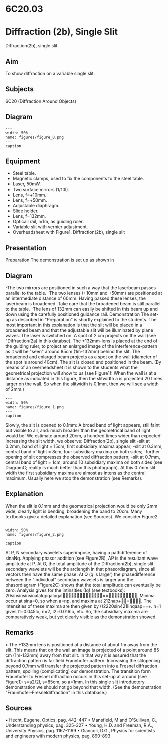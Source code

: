 # 6C20.03 
  # Diffraction (2b), Single Slit 
 Diffraction(2b), single slit   
  
## Aim   
 To show diffraction on a variable single slit.    
  
## Subjects   
 6C20 (Diffraction Around Objects)   
  
## Diagram   
   
```{figure} figures/figure_0.png  
---  
width: 50%  
name: figures/figure_0.png  
---  
caption  
``` 
      
  
## Equipment   
 
 *  Steel table. 
 *  Magnetic clamps, used to fix the components to the steel table. 
 *  Laser, 50mW. 
 *  Two surface mirrors (1/10l). 
 *  Lens, f=+10mm. 
 *  Lens, f=+50mm. 
 *  Adjustable diaphragm. 
 *  Slide holder. 
 *  Lens, f=132mm. 
 *  Opticail rail, l=1m, as guiding ruler. 
 *  Variable slit with vernier adjustment. 
 *  Overheadsheet with Figure1. Diffraction(2b), single slit
    
  
## Presentation   
 Preparation The demonstration is set up as shown in   
  
## Diagram   
 -The two mirrors are positioned in such a way that the laserbeam passes parallel to the table. -The two lenses (+10mm and +50mm) are positioned at an intermediate distance of 60mm. Having passed these lenses, the laserbeam is broadened. Take care that the broadened beam is still parallel to the table. -The lens of 132mm can easily be shifted in this beam up and down using the carefully positioned guidance rail. Demonstration The set-up as described in "Preparation" is shortly explained to the students. The most important in this explanation is that the slit will be placed in a broadened beam and that the adjustable slit will be illuminated by plane waves. The laser is switched on. A spot of 2 cm projects on the wall (see "Diffraction(2a) in this databse). The +132mm-lens is placed at the end of the guiding ruler, to project an enlarged image of the interference-pattern as it will be "seen" around 85cm (1m-132mm) behind the slit. The broadened and enlarged beam projects as a spot on the wall (diameter of the spot is around 40cm). The slit is closed and positioned in the beam. (By means of an overheadsheet it is shown to the students what the geometrical projection will show to us (see Figure1): When the wall is at a distance as indicated in this figure, then the slitwidth a is projected 20 times larger on the wall. So when the slitwidth is 0,1mm, then we will see a width of 2mm.)     
```{figure} figures/figure_1.png  
---  
width: 50%  
name: figures/figure_1.png  
---  
caption  
``` 
 Slowly, the slit is opened to 0.1mm: A broad band of light appears, still faint but visible to all, and: much broader than the geometrical band of light would be! We estimate around 20cm, a hundred times wider than expected! Increasing the slit width, we observe: Diffraction(2b), single slit -slit at 0.2mm, band of light = 15cm, first subsidiary maxima appear; -slit at 0.3mm, central band of light = 8cm, four subsidiary maxima on both sides; -further opening of slit compresses the observed diffraction pattern; -slit at 0.7mm, central band of light = 1cm, around 10 subsidiary maxima on both sides (see DiagramC; reality is much better than this photograph). At this 0.7mm slit width the first subsidiary maxima are almost as intens as the central maximum. Usually here we stop the demonstration (see Remarks).    
  
## Explanation   
 When the slit is 0.1mm and the geometrical projection would be only 2mm wide, clearly light is bending, broadening the band to 20cm. Many textbooks give a detailed explanation (see Sources). We consider Figure2.   
```{figure} figures/figure_2.png  
---  
width: 50%  
name: figures/figure_2.png  
---  
caption  
``` 
 At P, N secondary wavelets superimpose, having a pathdifference of sinaNq. Applying phasor addition (see Figure2B), AP is the resultant wave amplitude at P. At O, the total amplitude of the Diffraction(2b), single slit   secondary wavelets will be the arclength in that phasordiagram, since all vectors then have the same phase. At Q (q is larger) the phasedifference between the "individual" secondary wavelets is larger and the phasordiagram (Figure2C) shows that the total amplitude can eventually be zero. Analysis gives for the intinsities (Iq) (see textbooks): 20sinsinsinsinaIaIqpqalpqal==. Minima occur at sina=0, so when a=np, and maxima at 212nap+=. The intensities of these maxima are then given by ()2220sin421IInqaap==+. n=1 gives I1=0.045Io; n=2, I2=0.016Io, etc. So, the subsidiary maxima are comparatively weak, but yet clearly visible as the demonstration showed.   
  
## Remarks   
 • The +132mm lens is positioned at a distance of about 1m away from the slit. This means that on the wall an image is projected of a point around 85 cm (1m-132mm) away from that slit. In that way it is assured that the diffraction pattern is far field Fraunhofer pattern. Increasing the slitopening beyond 0.7mm will transfer the projected pattern into a Fresnel diffraction pattern, spoiling (complicating) our demonstration. The transition form Fraunhofer to Fresnel diffraction occurs in this set-up at around (see Figure1): s=a2/2l, s=85cm, so a=1mm. In this single slit introductory demonstration we should not go beyond that width. (See the demonstration "Fraunhofer-Fresneldiffraction" in this database.)   
  
## Sources   
 • Hecht, Eugene, Optics, pag. 442-447 • Mansfield, M and O'Sullivan, C., Understanding physics, pag. 325-327 • Young, H.D. and Freeman, R.A., University Physics, pag. 1167-1169 • Giancoli, D.G., Physics for scientists and engineers with modern physics, pag. 890-893  